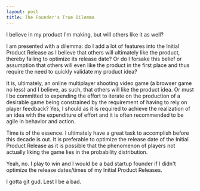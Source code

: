 ```yaml
---
layout: post
title: The Founder's True Dilemma
---
```


I believe in my product I'm making, but will others like it as well?

I am presented with a dilemma: do I add a lot of features into the Initial Product Release as I believe that others will ultimately like the product, thereby failing to optimize its release date? Or do I forsake this belief or assumption that others will even like the product in the first place and thus require the need to quickly validate my product idea?

It is, ultimately, an online multiplayer shooting video game (a browser game no less) and I believe, as such, that others will like the product idea. Or must I be committed to expending the effort to iterate on the production of a desirable game being constrained by the requirement of having to rely on player feedback? Yes, I should as it is required to achieve the realization of an idea with the expenditure of effort and it is often recommended to be agile in behavior and action.

Time is of the essence. I ultimately have a great task to accomplish before this decade is out. It is preferable to optimize the release date of the Initial Product Release as it is possible that the phenomenon of players not actually liking the game lies in the probability distribution.

Yeah, no. I play to win and I would be a bad startup founder if I didn't optimize the release dates/times of my Initial Product Releases.

I gotta git gud. Lest I be a bad.